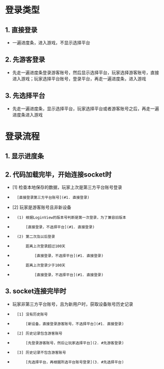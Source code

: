# 登录类型

## 1. 直接登录

- 一遍进度条，进入游戏，不显示选择平台

## 2. 先游客登录

- 先走一遍进度条登录游客账号，然后显示选择平台，玩家选择游客账号，直接进入游戏；玩家选择平台账号，登录平台，再走一遍进度条，进入游戏

## 3. 先选择平台

 - 先走一遍进度条，显示选择平台，玩家选择平台或者游客账号之后，再走一遍进度条进入游戏



# 登录流程

## 1. 显示进度条

## 2. 代码加载完毕，开始连接socket时

-   [1] 检查本地保存的数据，玩家上次是第三方平台账号登录

-       [直接登录第三方平台账号](#1. 直接登录)

-   [2] 玩家是游客账号且非新设备

-       (1) 根据LoginView的版本号判断是第一次登录，为了兼容旧版本

-           [直接登录，不选择平台](#1. 直接登录)

-       (2) 第二次及以后登录

-           距离上次登录超过100天

<!-- -               [先选择平台，然后登录](#先选择平台) -->
-               [直接登录，不选择平台](#1. 直接登录)

-           距离上次登录少于100天

-               [直接登录，不选择平台](#1. 直接登录)

## 3. socket连接完毕时

-   玩家非第三方平台账号，且为新用户时，获取设备账号历史记录

-       [1] 没有历史账号

-           [新设备，直接登录游客账号，不选择平台](#1. 直接登录)

-       [2] 历史记录包含游客账号

-           [先登录游客账号，然后让玩家选择平台](2. #先游客登录)

-       [3] 历史记录不包含游客账号

-           [先选择平台，再根据所选平台账号登录](3. #先选择平台)
